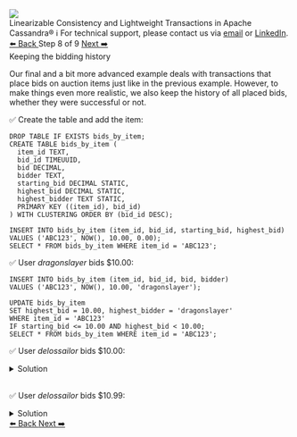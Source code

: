 <!-- TOP -->
<div class="top">
  <img src="https://datastax-academy.github.io/katapod-shared-assets/images/ds-academy-logo.svg" />
  <div class="scenario-title-section">
    <span class="scenario-title">Linearizable Consistency and Lightweight Transactions in Apache Cassandra®</span>
    <span class="scenario-subtitle">ℹ️ For technical support, please contact us via <a href="mailto:aleksandr.volochnev@datastax.com">email</a> or <a href="https://dtsx.io/aleks">LinkedIn</a>.</span>
  </div>
</div>

<!-- NAVIGATION -->
<div id="navigation-top" class="navigation-top">
 <a href='command:katapod.loadPage?[{"step":"step7-cassandra"}]'
   class="btn btn-dark navigation-top-left">⬅️ Back
 </a>
<span class="step-count"> Step 8 of 9</span>
 <a href='command:katapod.loadPage?[{"step":"step9-cassandra"}]'
    class="btn btn-dark navigation-top-right">Next ➡️
  </a>
</div>

<!-- CONTENT -->

<div class="step-title">Keeping the bidding history</div>

Our final and a bit more advanced example deals with transactions that place bids on auction items just like 
in the previous example. However, to make things even more realistic, we also keep the history of all placed bids, whether they were successful or not. 

✅ Create the table and add the item:
```
DROP TABLE IF EXISTS bids_by_item;
CREATE TABLE bids_by_item (
  item_id TEXT,
  bid_id TIMEUUID,
  bid DECIMAL,
  bidder TEXT,
  starting_bid DECIMAL STATIC,
  highest_bid DECIMAL STATIC,
  highest_bidder TEXT STATIC,
  PRIMARY KEY ((item_id), bid_id)
) WITH CLUSTERING ORDER BY (bid_id DESC);

INSERT INTO bids_by_item (item_id, bid_id, starting_bid, highest_bid) 
VALUES ('ABC123', NOW(), 10.00, 0.00);
SELECT * FROM bids_by_item WHERE item_id = 'ABC123';
```

✅ User *dragonslayer* bids $10.00: 
```
INSERT INTO bids_by_item (item_id, bid_id, bid, bidder) 
VALUES ('ABC123', NOW(), 10.00, 'dragonslayer');

UPDATE bids_by_item 
SET highest_bid = 10.00, highest_bidder = 'dragonslayer' 
WHERE item_id = 'ABC123'
IF starting_bid <= 10.00 AND highest_bid < 10.00;
SELECT * FROM bids_by_item WHERE item_id = 'ABC123';
```

✅ User *delossailor* bids $10.00: 
<details>
  <summary>Solution</summary>

```
INSERT INTO bids_by_item (item_id, bid_id, bid, bidder) 
VALUES ('ABC123', NOW(), 10.00, 'delossailor');

UPDATE bids_by_item 
SET highest_bid = 10.00, highest_bidder = 'delossailor' 
WHERE item_id = 'ABC123'
IF starting_bid <= 10.00 AND highest_bid < 10.00;
SELECT * FROM bids_by_item WHERE item_id = 'ABC123';
```

</details>

<br/>

✅ User *delossailor* bids $10.99: 
<details>
  <summary>Solution</summary>

```
INSERT INTO bids_by_item (item_id, bid_id, bid, bidder) 
VALUES ('ABC123', NOW(), 10.99, 'delossailor');

UPDATE bids_by_item 
SET highest_bid = 10.99, highest_bidder = 'delossailor' 
WHERE item_id = 'ABC123'
IF starting_bid <= 10.99 AND highest_bid < 10.99;
SELECT * FROM bids_by_item WHERE item_id = 'ABC123';
```

</details>

<!-- NAVIGATION -->
<div id="navigation-bottom" class="navigation-bottom">
 <a href='command:katapod.loadPage?[{"step":"step7-cassandra"}]'
   class="btn btn-dark navigation-bottom-left">⬅️ Back
 </a>
 <a href='command:katapod.loadPage?[{"step":"step9-cassandra"}]'
    class="btn btn-dark navigation-bottom-right">Next ➡️
  </a>
</div>

